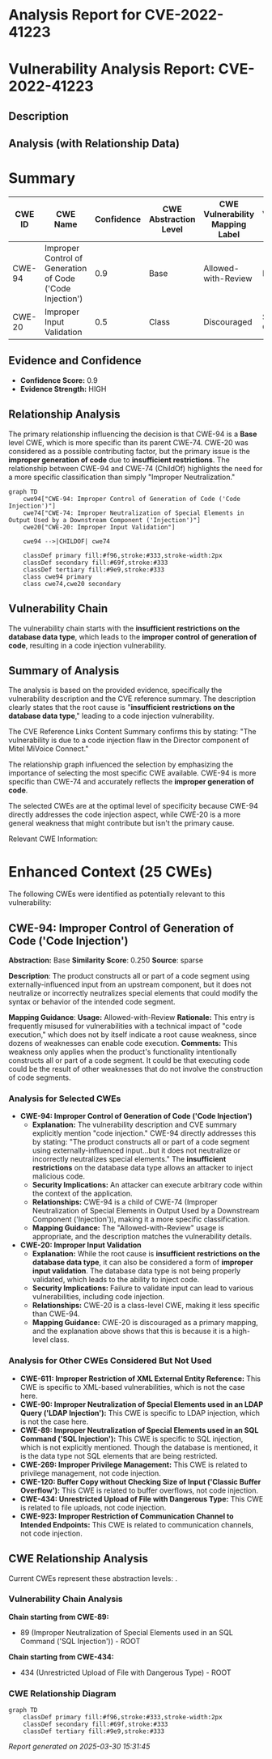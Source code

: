 # Analysis Report for CVE-2022-41223

# Vulnerability Analysis Report: CVE-2022-41223

## Description



## Analysis (with Relationship Data)

# Summary
| CWE ID | CWE Name | Confidence | CWE Abstraction Level | CWE Vulnerability Mapping Label | CWE-Vulnerability Mapping Notes |
|---|---|---|---|---|---|
| CWE-94 | Improper Control of Generation of Code ('Code Injection') | 0.9 | Base | Allowed-with-Review | Primary CWE |
| CWE-20 | Improper Input Validation | 0.5 | Class | Discouraged | Secondary Candidate |

## Evidence and Confidence

*   **Confidence Score:** 0.9
*   **Evidence Strength:** HIGH

## Relationship Analysis
The primary relationship influencing the decision is that CWE-94 is a **Base** level CWE, which is more specific than its parent CWE-74. CWE-20 was considered as a possible contributing factor, but the primary issue is the **improper generation of code** due to **insufficient restrictions**. The relationship between CWE-94 and CWE-74 (ChildOf) highlights the need for a more specific classification than simply "Improper Neutralization."

```mermaid
graph TD
    cwe94["CWE-94: Improper Control of Generation of Code ('Code Injection')"]
    cwe74["CWE-74: Improper Neutralization of Special Elements in Output Used by a Downstream Component ('Injection')"]
    cwe20["CWE-20: Improper Input Validation"]
    
    cwe94 -->|CHILDOF| cwe74
    
    classDef primary fill:#f96,stroke:#333,stroke-width:2px
    classDef secondary fill:#69f,stroke:#333
    classDef tertiary fill:#9e9,stroke:#333
    class cwe94 primary
    class cwe74,cwe20 secondary
```

## Vulnerability Chain
The vulnerability chain starts with the **insufficient restrictions on the database data type**, which leads to the **improper control of generation of code**, resulting in a code injection vulnerability.

## Summary of Analysis
The analysis is based on the provided evidence, specifically the vulnerability description and the CVE reference summary. The description clearly states that the root cause is "**insufficient restrictions on the database data type**," leading to a code injection vulnerability.

The CVE Reference Links Content Summary confirms this by stating:
"The vulnerability is due to a code injection flaw in the Director component of Mitel MiVoice Connect."

The relationship graph influenced the selection by emphasizing the importance of selecting the most specific CWE available. CWE-94 is more specific than CWE-74 and accurately reflects the **improper generation of code**.

The selected CWEs are at the optimal level of specificity because CWE-94 directly addresses the code injection aspect, while CWE-20 is a more general weakness that might contribute but isn't the primary cause.

Relevant CWE Information:

# Enhanced Context (25 CWEs)
The following CWEs were identified as potentially relevant to this vulnerability:

## CWE-94: Improper Control of Generation of Code ('Code Injection')
**Abstraction:** Base
**Similarity Score**: 0.250
**Source**: sparse

**Description**:
The product constructs all or part of a code segment using externally-influenced input from an upstream component, but it does not neutralize or incorrectly neutralizes special elements that could modify the syntax or behavior of the intended code segment.

**Mapping Guidance**:
**Usage:** Allowed-with-Review
**Rationale:** This entry is frequently misused for vulnerabilities with a technical impact of "code execution," which does not by itself indicate a root cause weakness, since dozens of weaknesses can enable code execution.
**Comments:** This weakness only applies when the product's functionality intentionally constructs all or part of a code segment. It could be that executing code could be the result of other weaknesses that do not involve the construction of code segments.

### Analysis for Selected CWEs

*   **CWE-94: Improper Control of Generation of Code ('Code Injection')**
    *   **Explanation:** The vulnerability description and CVE summary explicitly mention "code injection." CWE-94 directly addresses this by stating: "The product constructs all or part of a code segment using externally-influenced input...but it does not neutralize or incorrectly neutralizes special elements." The **insufficient restrictions** on the database data type allows an attacker to inject malicious code.
    *   **Security Implications:** An attacker can execute arbitrary code within the context of the application.
    *   **Relationships:** CWE-94 is a child of CWE-74 (Improper Neutralization of Special Elements in Output Used by a Downstream Component ('Injection')), making it a more specific classification.
    *   **Mapping Guidance:** The "Allowed-with-Review" usage is appropriate, and the description matches the vulnerability details.
*   **CWE-20: Improper Input Validation**
    *   **Explanation:** While the root cause is **insufficient restrictions on the database data type**, it can also be considered a form of **improper input validation**. The database data type is not being properly validated, which leads to the ability to inject code.
    *   **Security Implications:** Failure to validate input can lead to various vulnerabilities, including code injection.
    *   **Relationships:** CWE-20 is a class-level CWE, making it less specific than CWE-94.
    *   **Mapping Guidance:** CWE-20 is discouraged as a primary mapping, and the explanation above shows that this is because it is a high-level class.

### Analysis for Other CWEs Considered But Not Used

*   **CWE-611: Improper Restriction of XML External Entity Reference:** This CWE is specific to XML-based vulnerabilities, which is not the case here.
*   **CWE-90: Improper Neutralization of Special Elements used in an LDAP Query ('LDAP Injection'):** This CWE is specific to LDAP injection, which is not the case here.
*   **CWE-89: Improper Neutralization of Special Elements used in an SQL Command ('SQL Injection'):** This CWE is specific to SQL injection, which is not explicitly mentioned. Though the database is mentioned, it is the data type not SQL elements that are being restricted.
*   **CWE-269: Improper Privilege Management:** This CWE is related to privilege management, not code injection.
*   **CWE-120: Buffer Copy without Checking Size of Input ('Classic Buffer Overflow'):** This CWE is related to buffer overflows, not code injection.
*   **CWE-434: Unrestricted Upload of File with Dangerous Type:** This CWE is related to file uploads, not code injection.
*   **CWE-923: Improper Restriction of Communication Channel to Intended Endpoints:** This CWE is related to communication channels, not code injection.


## CWE Relationship Analysis

Current CWEs represent these abstraction levels: .


### Vulnerability Chain Analysis

**Chain starting from CWE-89:**
- 89 (Improper Neutralization of Special Elements used in an SQL Command ('SQL Injection')) - ROOT


**Chain starting from CWE-434:**
- 434 (Unrestricted Upload of File with Dangerous Type) - ROOT



### CWE Relationship Diagram

```mermaid
graph TD
    classDef primary fill:#f96,stroke:#333,stroke-width:2px
    classDef secondary fill:#69f,stroke:#333
    classDef tertiary fill:#9e9,stroke:#333
```



*Report generated on 2025-03-30 15:31:45*
